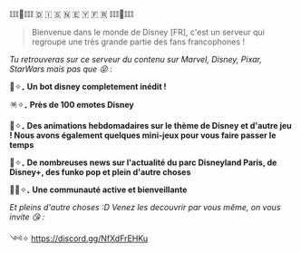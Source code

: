𝕀𝕀𝕀💫𝕀𝕀𝕀 🇩 🇮 🇸 🇳 🇪 🇾  🇫 🇷 𝕀𝕀𝕀💫𝕀𝕀𝕀

> Bienvenue dans le monde de Disney [FR], c'est un serveur qui regroupe une très grande partie des fans francophones !

*Tu retrouveras sur ce serveur du contenu sur Marvel, Disney, Pixar, StarWars mais pas que :stuck_out_tongue_closed_eyes:* :

🤖✧₊ **Un bot disney completement inédit !**

🪅✧₊ **Près de 100 emotes Disney**

🎉✧₊ **Des animations hebdomadaires sur le thème de Disney et d'autre jeu ! Nous avons également quelques mini-jeux pour vous faire passer le temps**

📰✧₊ **De nombreuses news sur l'actualité du parc Disneyland Paris, de Disney+, des funko pop et plein d'autre choses**

🧚‍♀️✧₊ **Une communauté active et bienveillante**

*Et pleins d'autre choses :D Venez les decouvrir par vous même, on vous invite 😘 :*

༺✧ https://discord.gg/NfXdFrEHKu
